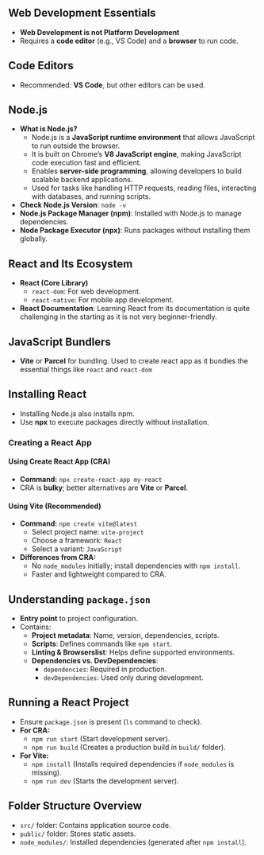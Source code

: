 ## Web Development Essentials

- **Web Development is not Platform Development**
- Requires a **code editor** (e.g., VS Code) and a **browser** to run code.

## Code Editors
- Recommended: **VS Code**, but other editors can be used.

## Node.js
- **What is Node.js?**
  - Node.js is a **JavaScript runtime environment** that allows JavaScript to run outside the browser.
  - It is built on Chrome’s **V8 JavaScript engine**, making JavaScript code execution fast and efficient.
  - Enables **server-side programming**, allowing developers to build scalable backend applications.
  - Used for tasks like handling HTTP requests, reading files, interacting with databases, and running scripts.
- **Check Node.js Version**: `node -v`
- **Node.js Package Manager (npm)**: Installed with Node.js to manage dependencies.
- **Node Package Executor (npx)**: Runs packages without installing them globally.

## React and Its Ecosystem
- **React (Core Library)**
  - `react-dom`: For web development.
  - `react-native`: For mobile app development.
- **React Documentation**: Learning React from its documentation is quite challenging in the starting as it is not very beginner-friendly.

## JavaScript Bundlers
- **Vite** or **Parcel** for bundling. Used to create react app as it bundles the essential things like `react` and `react-dom`

## Installing React
- Installing Node.js also installs npm.
- Use **npx** to execute packages directly without installation.

### Creating a React App
#### Using Create React App (CRA)
- **Command:** `npx create-react-app my-react`
- CRA is **bulky**; better alternatives are **Vite** or **Parcel**.

#### Using Vite (Recommended)
- **Command:** `npm create vite@latest`
  - Select project name: `vite-project`
  - Choose a framework: `React`
  - Select a variant: `JavaScript`
- **Differences from CRA:**
  - No `node_modules` initially; install dependencies with `npm install`.
  - Faster and lightweight compared to CRA.

## Understanding `package.json`
- **Entry point** to project configuration.
- Contains:
  - **Project metadata**: Name, version, dependencies, scripts.
  - **Scripts**: Defines commands like `npm start`.
  - **Linting & Browserslist**: Helps define supported environments.
  - **Dependencies vs. DevDependencies**:
    - `dependencies`: Required in production.
    - `devDependencies`: Used only during development.

## Running a React Project
- Ensure `package.json` is present (`ls` command to check).
- **For CRA:**
  - `npm run start` (Start development server).
  - `npm run build` (Creates a production build in `build/` folder).
- **For Vite:**
  - `npm install` (Installs required dependencies if `node_modules` is missing).
  - `npm run dev` (Starts the development server).

## Folder Structure Overview
- `src/` folder: Contains application source code.
- `public/` folder: Stores static assets.
- `node_modules/`: Installed dependencies (generated after `npm install`).
